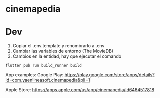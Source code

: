 # cinemapedia

# Dev

1. Copiar el .env.template y renombrarlo a .env
2. Cambiar las variables de entorno (The MovieDB)
3. Cambios en la entidad, hay que ejecutar el comando
```
flutter pub run build_runner build
```
App examples:
Google Play: https://play.google.com/store/apps/details?id=com.yaenlineasoft.cinemapedia&pli=1

Apple Store: https://apps.apple.com/us/app/cinemapedia/id6464517818
